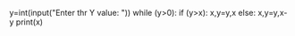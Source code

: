 y=int(input("Enter thr Y value: "))
while (y>0):
    if (y>x):
        x,y=y,x
    else:
        x,y=y,x-y 
print(x)
